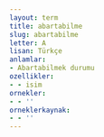 ```yaml
---
layout: term
title: abartabilme
slug: abartabilme
letter: A
lisan: Türkçe
anlamlar:
- Abartabilmek durumu
ozellikler:
- - isim
ornekler:
- - ''
orneklerkaynak:
- - ''
---
```

